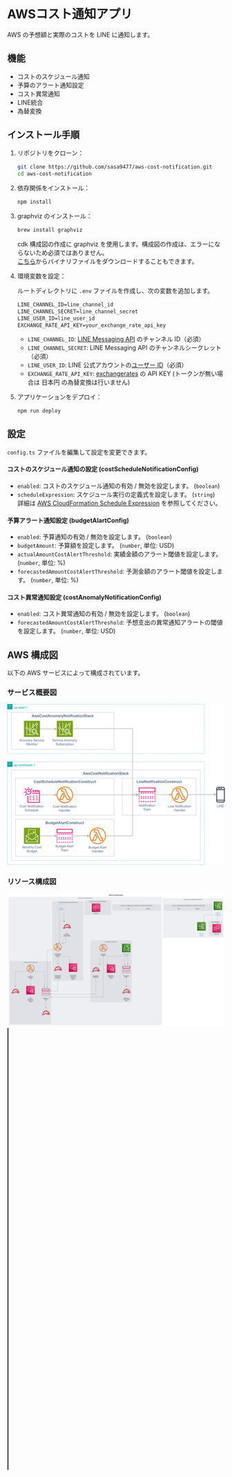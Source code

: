 # AWSコスト通知アプリ

AWS の予想額と実際のコストを LINE に通知します。

## 機能

- コストのスケジュール通知
- 予算のアラート通知設定
- コスト異常通知
- LINE統合
- 為替変換

## インストール手順

1. リポジトリをクローン：

   ```bash
   git clone https://github.com/sasa9477/aws-cost-notification.git
   cd aws-cost-notification
   ```

2. 依存関係をインストール：

   ```bash
   npm install
   ```

3. graphviz のインストール：

   ```bash
   brew install graphviz
   ```

   cdk 構成図の作成に graphviz を使用します。構成図の作成は、エラーにならないため必須ではありません。  
   [こちら](https://graphviz.org/download/)からバイナリファイルをダウンロードすることもできます。

4. 環境変数を設定：

   ルートディレクトリに `.env` ファイルを作成し、次の変数を追加します。

   ```env
   LINE_CHANNEL_ID=line_channel_id
   LINE_CHANNEL_SECRET=line_channel_secret
   LINE_USER_ID=line_user_id
   EXCHANGE_RATE_API_KEY=your_exchange_rate_api_key
   ```

   - `LINE_CHANNEL_ID`: [LINE Messaging API](https://developers.line.biz/ja/reference/messaging-api/) のチャンネル ID（必須）
   - `LINE_CHANNEL_SECRET`: LINE Messaging API のチャンネルシークレット（必須）
   - `LINE_USER_ID`: LINE 公式アカウントの[ユーザー ID](https://developers.line.biz/ja/docs/messaging-api/getting-user-ids/#get-own-user-id)（必須）
   - `EXCHANGE_RATE_API_KEY`: [exchangerates](https://exchangeratesapi.io/) の API KEY (トークンが無い場合は 日本円 の為替変換は行いません)

5. アプリケーションをデプロイ：
   ```bash
   npm run deploy
   ```

## 設定

`config.ts` ファイルを編集して設定を変更できます。

#### コストのスケジュール通知の設定 (costScheduleNotificationConfig)

- `enabled`: コストのスケジュール通知の有効 / 無効を設定します。 (`boolean`)
- `scheduleExpression`: スケジュール実行の定義式を設定します。 (`string`)  
  詳細は [AWS CloudFormation Schedule Expression](http://docs.aws.amazon.com/AWSCloudFormation/latest/UserGuide/aws-resource-scheduler-schedule.html#cfn-scheduler-schedule-scheduleexpression) を参照してください。

#### 予算アラート通知設定 (budgetAlartConfig)

- `enabled`: 予算通知の有効 / 無効を設定します。 (`boolean`)
- `budgetAmount`: 予算額を設定します。 (`number`, 単位: USD)
- `actualAmountCostAlertThreshold`: 実績金額のアラート閾値を設定します。 (`number`, 単位: %)
- `forecastedAmountCostAlertThreshold`: 予測金額のアラート閾値を設定します。 (`number`, 単位: %)

#### コスト異常通知設定 (costAnomalyNotificationConfig)

- `enabled`: コスト異常通知の有効 / 無効を設定します。 (`boolean`)
- `forecastedAmountCostAlertThreshold`: 予想支出の異常通知アラートの閾値を設定します。 (`number`, 単位: USD)

## AWS 構成図

以下の AWS サービスによって構成されています。

### サービス概要図

![cdk-diagram-drawio](cdkgraph/cdk-diagram.svg)

### リソース構成図

![cdk-diagram-light](cdkgraph/diagram.compact.light.svg#gh-light-mode-only)
![cdk-diagram-dark](cdkgraph/diagram.compact.dark.svg#gh-dark-mode-only)
